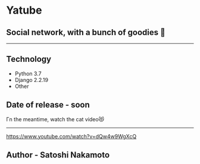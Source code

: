 <h1 class="code-line" data-line-start=0 data-line-end=1 ><a id="Yatube_0"></a>Yatube</h1>
<h2 class="code-line" data-line-start=1 data-line-end=2 ><a id="Social_network_with_a_bunch_of_goodies__1"></a>Social network, with a bunch of goodies 👀</h2>
<hr>
<h2 class="code-line" data-line-start=3 data-line-end=4 ><a id="Technology_3"></a>Technology</h2>
<ul>
<li class="has-line-data" data-line-start="5" data-line-end="6">Python 3.7</li>
<li class="has-line-data" data-line-start="6" data-line-end="7">Django 2.2.19</li>
<li class="has-line-data" data-line-start="7" data-line-end="9">Other</li>
</ul>
<h2 class="code-line" data-line-start=9 data-line-end=10 ><a id="Date_of_release__soon_9"></a>Date of release - soon</h2>
<p class="has-line-data" data-line-start="11" data-line-end="12">Гn the meantime, watch the cat video😻</p>
<hr>
<p class="has-line-data" data-line-start="13" data-line-end="14"><a href="https://www.youtube.com/watch?v=dQw4w9WgXcQ">https://www.youtube.com/watch?v=dQw4w9WgXcQ</a></p>
<h2 class="code-line" data-line-start=15 data-line-end=16 ><a id="Author__Satoshi_Nakamoto_15"></a>Author - Satoshi Nakamoto</h2>